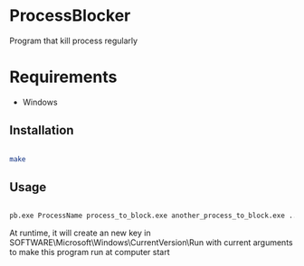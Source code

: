 # ProcessBlocker
Program that kill process regularly

# Requirements

-   Windows

## Installation

``` bash

make

```

## Usage


``` bash

pb.exe ProcessName process_to_block.exe another_process_to_block.exe ...

```

At runtime, it will create an new key in SOFTWARE\\Microsoft\\Windows\\CurrentVersion\\Run with current arguments to make this program run at computer start
